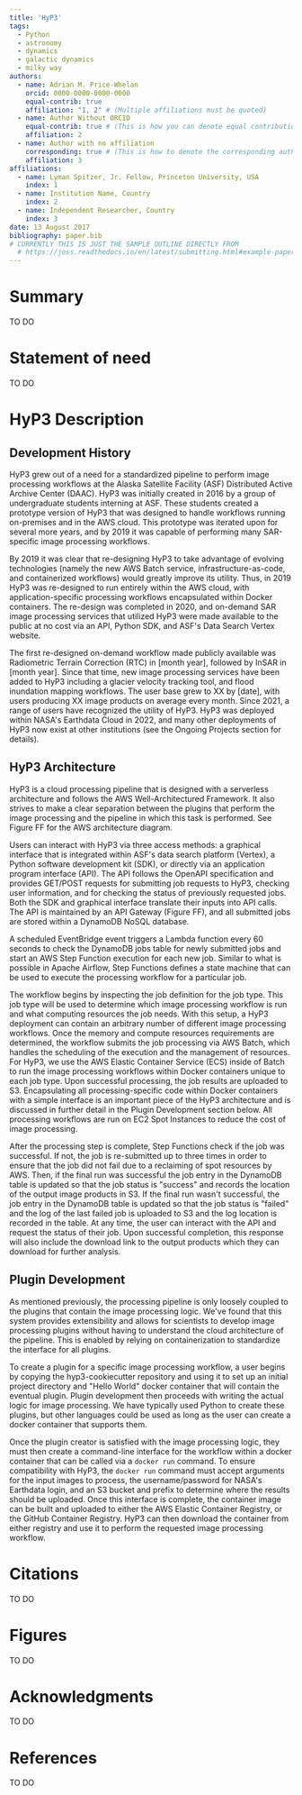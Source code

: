 ```yaml
---
title: 'HyP3'
tags:
  - Python
  - astronomy
  - dynamics
  - galactic dynamics
  - milky way
authors:
  - name: Adrian M. Price-Whelan
    orcid: 0000-0000-0000-0000
    equal-contrib: true
    affiliation: "1, 2" # (Multiple affiliations must be quoted)
  - name: Author Without ORCID
    equal-contrib: true # (This is how you can denote equal contributions between multiple authors)
    affiliation: 2
  - name: Author with no affiliation
    corresponding: true # (This is how to denote the corresponding author)
    affiliation: 3
affiliations:
  - name: Lyman Spitzer, Jr. Fellow, Princeton University, USA
    index: 1
  - name: Institution Name, Country
    index: 2
  - name: Independent Researcher, Country
    index: 3
date: 13 August 2017
bibliography: paper.bib
# CURRENTLY THIS IS JUST THE SAMPLE OUTLINE DIRECTLY FROM
  # https://joss.readthedocs.io/en/latest/submitting.html#example-paper-and-bibliography
---
```


# Summary

TO DO

# Statement of need

TO DO

# HyP3 Description

## Development History
HyP3 grew out of a need for a standardized pipeline to perform image processing workflows at the Alaska Satellite Facility (ASF) Distributed Active Archive Center (DAAC). HyP3 was initially created in 2016 by a group of undergraduate students interning at ASF. These students created a prototype version of HyP3 that was designed to handle workflows running on-premises and in the AWS cloud. This prototype was iterated upon for several more years, and by 2019 it was capable of performing many SAR-specific image processing workflows.

By 2019 it was clear that re-designing HyP3 to take advantage of evolving technologies (namely the new AWS Batch service, infrastructure-as-code, and containerized workflows) would greatly improve its utility. Thus, in 2019 HyP3 was re-designed to run entirely within the AWS cloud, with application-specific processing workflows encapsulated within Docker containers. The re-design was completed in 2020, and on-demand SAR image processing services that utilized HyP3 were made available to the public at no cost via an API, Python SDK, and ASF's Data Search Vertex website.

The first re-designed on-demand workflow made publicly available was Radiometric Terrain Correction (RTC) in [month year], followed by InSAR in [month year]. Since that time, new image processing services have been added to HyP3 including a glacier velocity tracking tool, and flood inundation mapping workflows. The user base grew to XX by [date], with users producing XX image products on average every month. Since 2021, a range of users have recognized the utility of HyP3. HyP3 was deployed within NASA's Earthdata Cloud in 2022, and many other deployments of HyP3 now exist at other institutions (see the Ongoing Projects section for details).

## HyP3 Architecture
HyP3 is a cloud processing pipeline that is designed with a serverless architecture and follows the AWS Well-Architectured Framework. It also strives to make a clear separation between the plugins that perform the image processing and the pipeline in which this task is performed. See Figure FF for the AWS architecture diagram.

Users can interact with HyP3 via three access methods: a graphical interface that is integrated within ASF's data search platform (Vertex), a Python software development kit (SDK), or directly via an application program interface (API). The API follows the OpenAPI specification and provides GET/POST requests for submitting job requests to HyP3, checking user information, and for checking the status of previously requested jobs. Both the SDK and graphical interface translate their inputs into API calls. The API is maintained by an API Gateway (Figure FF), and all submitted jobs are stored within a DynamoDB NoSQL database.

A scheduled EventBridge event triggers a Lambda function every 60 seconds to check the DynamoDB jobs table for newly submitted jobs and start an AWS Step Function execution for each new job. Similar to what is possible in Apache Airflow, Step Functions defines a state machine that can be used to execute the processing workflow for a particular job.

The workflow begins by inspecting the job definition for the job type. This job type will be used to determine which image processing workflow is run and what computing resources the job needs. With this setup, a HyP3 deployment can contain an arbitrary number of different image processing workflows. Once the memory and compute resources requirements are determined, the workflow submits the job processing via AWS Batch, which handles the scheduling of the execution and the management of resources. For HyP3, we use the AWS Elastic Container Service (ECS) inside of Batch to run the image processing workflows within Docker containers unique to each job type. Upon successful processing, the job results are uploaded to S3. Encapsulating all processing-specific code within Docker containers with a simple interface is an important piece of the HyP3 architecture and is discussed in further detail in the Plugin Development section below. All processing workflows are run on EC2 Spot Instances to reduce the cost of image processing.

After the processing step is complete, Step Functions check if the job was successful. If not, the job is re-submitted up to three times in order to ensure that the job did not fail due to a reclaiming of spot resources by AWS. Then, if the final run was successful the job entry in the DynamoDB table is updated so that the job status is "success" and records the location of the output image products in S3. If the final run wasn't successful, the job entry in the DynamoDB table is updated so that the job status is "failed" and the log of the last failed job is uploaded to S3 and the log location is recorded in the table. At any time, the user can interact with the API and request the status of their job. Upon successful completion, this response will also include the download link to the output products which they can download for further analysis.

## Plugin Development
As mentioned previously, the processing pipeline is only loosely coupled to the plugins that contain the image processing logic. We've found that this system provides extensibility and allows for scientists to develop image processing plugins without having to understand the cloud architecture of the pipeline. This is enabled by relying on containerization to standardize the interface for all plugins.

To create a plugin for a specific image processing workflow, a user begins by copying the hyp3-cookiecutter repository and using it to set up an initial project directory and "Hello World" docker container that will contain the eventual plugin. Plugin development then proceeds with writing the actual logic for image processing. We have typically used Python to create these plugins, but other languages could be used as long as the user can create a docker container that supports them.

Once the plugin creator is satisfied with the image processing logic, they must then create a command-line interface for the workflow within a docker container that can be called via a `docker run` command. To ensure compatibility with HyP3, the `docker run` command must accept arguments for the input images to process, the username/password for NASA's Earthdata login, and an S3 bucket and prefix to determine where the results should be uploaded. Once this interface is complete, the container image can be built and uploaded to either the AWS Elastic Container Registry, or the GitHub Container Registry. HyP3 can then download the container from either registry and use it to perform the requested image processing workflow.


# Citations

TO DO 

# Figures

TO DO 

# Acknowledgments

TO DO 

# References

TO DO
